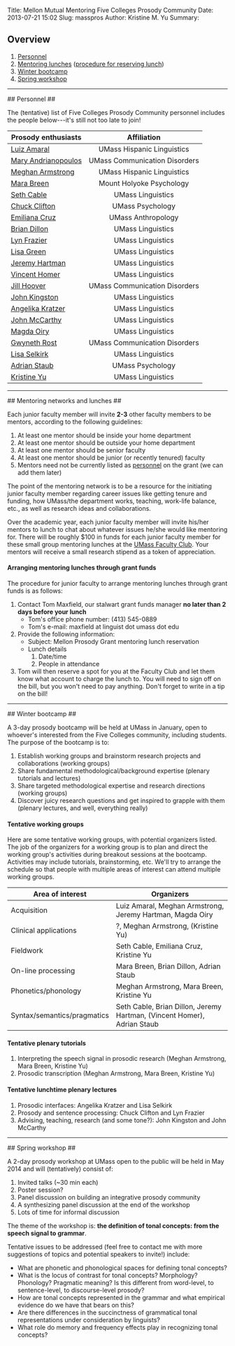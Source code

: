 Title: Mellon Mutual Mentoring Five Colleges Prosody Community
Date: 2013-07-21 15:02
Slug: masspros
Author: Kristine M. Yu
Summary: 

## Overview ##

1. [Personnel](#personnel)
2. [Mentoring lunches](#lunches) ([procedure for reserving lunch](#lunch-procedure))
3. [Winter bootcamp](#bootcamp)
4. [Spring workshop](#workshop)


-----------------------------------------

##<a id="personnel"></a> Personnel ##

The (tentative) list of Five Colleges Prosody Community personnel
includes the people below---it's still not too late to join! 

Prosody enthusiasts  |  Affiliation | 
-------------------- |:-------------:  
[Luiz Amaral](http://people.umass.edu/amaral) | UMass Hispanic Linguistics
[Mary Andrianopoulos](http://people.umass.edu/mva) | UMass Communication Disorders
[Meghan Armstrong](meghanarmstrong.weebly.com‎) | UMass Hispanic Linguistics 
[Mara Breen](http://www.mtholyoke.edu/~mbreen) | Mount Holyoke Psychology
[Seth Cable](http://people.umass.edu/scable) | UMass Linguistics
[Chuck Clifton](http://www.psych.umass.edu/people/charlesclifton) | UMass Psychology
[Emiliana Cruz](http://www.umass.edu/anthro/faculty/permanent.html) | UMass Anthropology
[Brian Dillon](http://blogs.umass.edu/bwdillon‎) | UMass Linguistics
[Lyn Frazier](http://people.umass.edu/lyn‎) | UMass Linguistics
[Lisa Green](http://people.umass.edu/lisag) | UMass Linguistics
[Jeremy Hartman](http://www.umass.edu/linguist/people/faculty.php) | UMass Linguistics
[Vincent Homer](https://sites.google.com/site/vincenthomer/home) | UMass Linguistics
[Jill Hoover](http://www.umass.edu/sphhs/person/faculty/jill-hoover) | UMass Communication Disorders
[John Kingston](http://people.umass.edu/jkingstn) | UMass Linguistics
[Angelika Kratzer](http://people.umass.edu/kratzer) | UMass Linguistics
[John McCarthy](http://people.umass.edu/jjmccart) | UMass Linguistics
[Magda Oiry](http://blogs.umass.edu/moiry) | UMass Linguistics
[Gwyneth Rost](http://www.umass.edu/sphhs/person/faculty/gwyneth-c-rost)| UMass Communication Disorders
[Lisa Selkirk](http://people.umass.edu/selkirk) | UMass Linguistics
[Adrian Staub](http://people.umass.edu/astaub) | UMass Psychology
[Kristine Yu](http://people.umass.edu/kmyu) | UMass Linguistics

-----------------------------------------

##<a id="lunches"></a> Mentoring networks and lunches ##

Each junior faculty member will invite **2-3** other faculty members to be
mentors, according to the following guidelines:

1. At least one mentor should be inside your home department
2. At least one mentor should be outside your home department
3. At least one mentor should be senior faculty
4. At least one mentor should be junior (or recently tenured) faculty
5. Mentors need not be currently listed as [personnel](#personnel) on
   the grant (we can add them later)

The point of the mentoring network is to be a resource for the initiating
junior faculty member regarding career issues like getting tenure and
funding, how UMass/the department works, teaching, work-life balance,
etc., as well as research ideas and collaborations. 

Over the academic year, each junior faculty member will invite his/her
mentors to lunch to chat about whatever issues he/she would like
mentoring for. There will be roughly $100 in funds for each junior
faculty member for these small group mentoring lunches at the
[UMass Faculty Club](http://www.umassuclub.com/). Your mentors will
receive a small research stipend as a token of appreciation. 

#### <a id="lunch-procedure"></a> Arranging mentoring lunches through grant funds ####

The procedure for junior faculty to arrange mentoring lunches through grant funds is as
follows:

1. Contact Tom Maxfield, our stalwart grant funds manager **no later than 2 days before your lunch**
    * Tom's office phone number: (413) 545-0889
    * Tom's e-mail: maxfield at linguist dot umass dot edu
2. Provide the following information:
    * Subject: Mellon Prosody Grant mentoring lunch reservation
    * Lunch details
	    1. Date/time
		2. People in attendance
3. Tom will then reserve a spot for you at the Faculty Club and let
   them know what account to charge the lunch to. You will need
   to sign off on the bill, but you won't need to pay anything. Don't
   forget to write in a tip on the bill!

-----------------------------------------

##<a id="bootcamp"></a> Winter bootcamp ##

A 3-day prosody bootcamp will be held at UMass in January, open to
whoever's interested from the Five Colleges community, including
students. The purpose of the bootcamp is to:

1. Establish working groups and brainstorm research projects and
   collaborations (working groups)
2. Share fundamental methodological/background expertise (plenary
   tutorials and lectures)
3. Share targeted methodological expertise and research directions
   (working groups)
4. Discover juicy research questions and get inspired to grapple with
   them  (plenary lectures, and well, everything really)

#### Tentative working groups ####

Here are some tentative working groups, with potential organizers
listed. The job of the organizers for a working group is to plan and
direct the working group's activities during breakout sessions at the
bootcamp. Activities may include tutorials, brainstorming, etc. We'll
try to arrange the schedule so that people with multiple areas of interest can
attend multiple working groups.

Area of interest  | Organizers
----------------- | -------------
Acquisition | Luiz Amaral, Meghan Armstrong, Jeremy Hartman, Magda Oiry
Clinical applications | ?, Meghan Armstrong, (Kristine Yu)
Fieldwork | Seth Cable, Emiliana Cruz, Kristine Yu
On-line processing | Mara Breen, Brian Dillon, Adrian Staub
Phonetics/phonology | Meghan Armstrong, Mara Breen, Kristine Yu
Syntax/semantics/pragmatics | Seth Cable, Brian Dillon, Jeremy Hartman, (Vincent Homer), Adrian Staub

<p></p>

#### Tentative plenary tutorials ####

1. Interpreting the speech signal in prosodic research (Meghan Armstrong, Mara Breen, Kristine Yu)
2. Prosodic transcription (Meghan Armstrong, Mara Breen, Kristine Yu)

#### Tentative lunchtime plenary lectures ####

1. Prosodic interfaces: Angelika Kratzer and Lisa Selkirk
2. Prosody and sentence processing: Chuck Clifton and Lyn Frazier
3. Advising, teaching, research (and some tone?): John Kingston and John McCarthy

-----------------------------------------

##<a id="workshop"></a> Spring workshop ##

A 2-day prosody workshop at UMass open to the public will be held in May 2014 and will
(tentatively) consist of:

1. Invited talks (~30 min each)
2. Poster session? 
3. Panel discussion on building an integrative prosody community
4. A synthesizing panel discussion at the end of the workshop
5. Lots of time for informal discussion

The theme of the workshop is: **the definition of tonal concepts: from
the speech signal to grammar**.

Tentative issues to be addressed (feel free to contact me with more
suggestions of topics and potential speakers to invite!) include:

* What are phonetic and phonological spaces for defining tonal concepts?
* What is the locus of contrast for tonal concepts? Morphology?
  Phonology? Pragmatic meaning? Is this different from word-level, to
  sentence-level, to discourse-level prosody?
* How are tonal concepts represented in the grammar and what empirical
  evidence do we have that bears on this?
* Are there differences in the succinctness of grammatical tonal
  representations under consideration by linguists?
* What role do memory and frequency effects play in recognizing tonal concepts?



